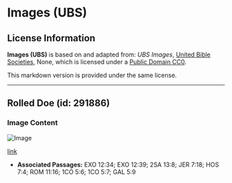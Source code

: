 # Images (UBS)

## License Information

**Images (UBS)** is based on and adapted from: _UBS Images_, [United Bible Societies](https://unitedbiblesocieties.org/), None, which is licensed under a [Public Domain CC0](https://creativecommons.org/public-domain/cc0/).

This markdown version is provided under the same license.



--------------------------------

## Rolled Doe (id: 291886)

### Image Content

![Image](https://cdn.aquifer.bible/aquifer-content/resources/Media/WEB-0765_rolled_dough.jpg)

[link](https://cdn.aquifer.bible/aquifer-content/resources/Media/WEB-0765_rolled_dough.jpg)

* **Associated Passages:** EXO 12:34; EXO 12:39; 2SA 13:8; JER 7:18; HOS 7:4; ROM 11:16; 1CO 5:6; 1CO 5:7; GAL 5:9

